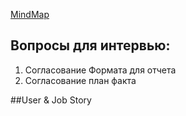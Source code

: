 [MindMap](https://app.holst.so/board/e3c80e53-3286-4515-a6d9-1b11d26f707d)

## Вопросы для интервью:
1. Согласование Формата для отчета
2. Согласование план факта

##User & Job Story